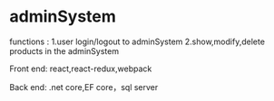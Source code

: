 # adminSystem

functions :
1.user login/logout to adminSystem
2.show,modify,delete products in the adminSystem

Front end:
react,react-redux,webpack

Back end:
.net core,EF core，sql server
